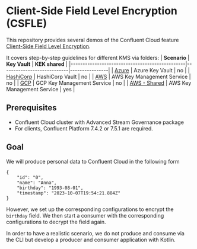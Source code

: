 # Client-Side Field Level Encryption (CSFLE)

This repository provides several demos of the Confluent Cloud feature [Client-Side Field Level Encryption](https://docs.confluent.io/cloud/current/clusters/csfle/overview.html).


It covers step-by-step guidelines for different KMS via folders:
| **Scenario**                                   | **Key Vault**              | **KEK shared** |
|------------------------------------------------|----------------------------|----------------|
| [Azure](azure/README.md)                       | Azure Key Vault            | no             |
| [HashiCorp](hashicorp/README.md)               | HashiCorp Vault            | no             |
| [AWS](aws/README.md)                           | AWS Key Management Service | no             |
| [GCP](gcp/README.md)                           | GCP Key Management Service | no             |
| [AWS - Shared](aws_shared_kek/README.md) | AWS Key Management Service | yes            |

## Prerequisites

* Confluent Cloud cluster with Advanced Stream Governance package
* For clients, Confluent Platform 7.4.2 or 7.5.1 are required.

## Goal

We will produce personal data to Confluent Cloud in the following form 
```
{
    "id": "0",
    "name": "Anna",
    "birthday": "1993-08-01",
    "timestamp": "2023-10-07T19:54:21.884Z"
}
```
However, we set up the corresponding configurations to encrypt the `birthday` field.
We then start a consumer with the corresponding configurations to decrypt the field again.

In order to have a realistic scenario, we do not produce and consume via the CLI but develop a
producer and consumer application with Kotlin.
